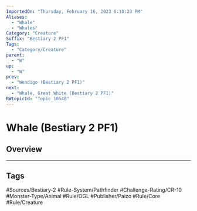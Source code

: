 ```yaml
---
ImportedOn: "Thursday, February 16, 2023 6:10:23 PM"
Aliases:
  - "Whale"
  - "Whales"
Category: "Creature"
Suffix: "Bestiary 2 PF1"
Tags:
  - "Category/Creature"
parent:
  - "W"
up:
  - "W"
prev:
  - "Wendigo (Bestiary 2 PF1)"
next:
  - "Whale, Great White (Bestiary 2 PF1)"
RWtopicId: "Topic_10548"
---
```

# Whale (Bestiary 2 PF1)
## Overview

---
## Tags
#Sources/Bestiary-2 #Rule-System/Pathfinder #Challenge-Rating/CR-10 #Monster-Type/Animal #Rule/OGL #Publisher/Paizo #Rule/Core #Rule/Creature

